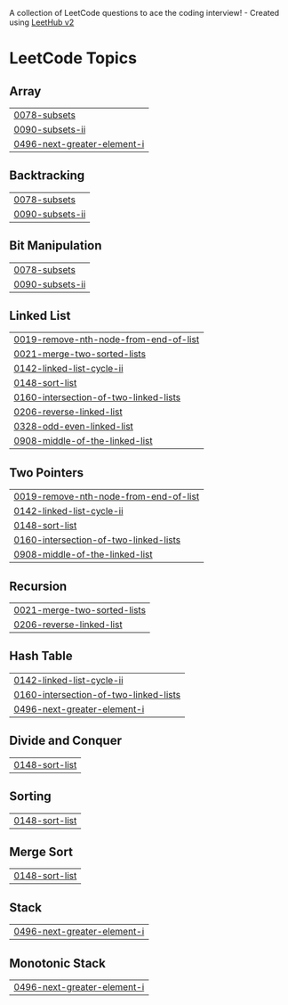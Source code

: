 A collection of LeetCode questions to ace the coding interview! - Created using [LeetHub v2](https://github.com/arunbhardwaj/LeetHub-2.0)
<!---LeetCode Topics Start-->
# LeetCode Topics
## Array
|  |
| ------- |
| [0078-subsets](https://github.com/ChanduR20/DSA-problems/tree/master/0078-subsets) |
| [0090-subsets-ii](https://github.com/ChanduR20/DSA-problems/tree/master/0090-subsets-ii) |
| [0496-next-greater-element-i](https://github.com/ChanduR20/DSA-problems/tree/master/0496-next-greater-element-i) |
## Backtracking
|  |
| ------- |
| [0078-subsets](https://github.com/ChanduR20/DSA-problems/tree/master/0078-subsets) |
| [0090-subsets-ii](https://github.com/ChanduR20/DSA-problems/tree/master/0090-subsets-ii) |
## Bit Manipulation
|  |
| ------- |
| [0078-subsets](https://github.com/ChanduR20/DSA-problems/tree/master/0078-subsets) |
| [0090-subsets-ii](https://github.com/ChanduR20/DSA-problems/tree/master/0090-subsets-ii) |
## Linked List
|  |
| ------- |
| [0019-remove-nth-node-from-end-of-list](https://github.com/ChanduR20/DSA-problems/tree/master/0019-remove-nth-node-from-end-of-list) |
| [0021-merge-two-sorted-lists](https://github.com/ChanduR20/DSA-problems/tree/master/0021-merge-two-sorted-lists) |
| [0142-linked-list-cycle-ii](https://github.com/ChanduR20/DSA-problems/tree/master/0142-linked-list-cycle-ii) |
| [0148-sort-list](https://github.com/ChanduR20/DSA-problems/tree/master/0148-sort-list) |
| [0160-intersection-of-two-linked-lists](https://github.com/ChanduR20/DSA-problems/tree/master/0160-intersection-of-two-linked-lists) |
| [0206-reverse-linked-list](https://github.com/ChanduR20/DSA-problems/tree/master/0206-reverse-linked-list) |
| [0328-odd-even-linked-list](https://github.com/ChanduR20/DSA-problems/tree/master/0328-odd-even-linked-list) |
| [0908-middle-of-the-linked-list](https://github.com/ChanduR20/DSA-problems/tree/master/0908-middle-of-the-linked-list) |
## Two Pointers
|  |
| ------- |
| [0019-remove-nth-node-from-end-of-list](https://github.com/ChanduR20/DSA-problems/tree/master/0019-remove-nth-node-from-end-of-list) |
| [0142-linked-list-cycle-ii](https://github.com/ChanduR20/DSA-problems/tree/master/0142-linked-list-cycle-ii) |
| [0148-sort-list](https://github.com/ChanduR20/DSA-problems/tree/master/0148-sort-list) |
| [0160-intersection-of-two-linked-lists](https://github.com/ChanduR20/DSA-problems/tree/master/0160-intersection-of-two-linked-lists) |
| [0908-middle-of-the-linked-list](https://github.com/ChanduR20/DSA-problems/tree/master/0908-middle-of-the-linked-list) |
## Recursion
|  |
| ------- |
| [0021-merge-two-sorted-lists](https://github.com/ChanduR20/DSA-problems/tree/master/0021-merge-two-sorted-lists) |
| [0206-reverse-linked-list](https://github.com/ChanduR20/DSA-problems/tree/master/0206-reverse-linked-list) |
## Hash Table
|  |
| ------- |
| [0142-linked-list-cycle-ii](https://github.com/ChanduR20/DSA-problems/tree/master/0142-linked-list-cycle-ii) |
| [0160-intersection-of-two-linked-lists](https://github.com/ChanduR20/DSA-problems/tree/master/0160-intersection-of-two-linked-lists) |
| [0496-next-greater-element-i](https://github.com/ChanduR20/DSA-problems/tree/master/0496-next-greater-element-i) |
## Divide and Conquer
|  |
| ------- |
| [0148-sort-list](https://github.com/ChanduR20/DSA-problems/tree/master/0148-sort-list) |
## Sorting
|  |
| ------- |
| [0148-sort-list](https://github.com/ChanduR20/DSA-problems/tree/master/0148-sort-list) |
## Merge Sort
|  |
| ------- |
| [0148-sort-list](https://github.com/ChanduR20/DSA-problems/tree/master/0148-sort-list) |
## Stack
|  |
| ------- |
| [0496-next-greater-element-i](https://github.com/ChanduR20/DSA-problems/tree/master/0496-next-greater-element-i) |
## Monotonic Stack
|  |
| ------- |
| [0496-next-greater-element-i](https://github.com/ChanduR20/DSA-problems/tree/master/0496-next-greater-element-i) |
<!---LeetCode Topics End-->